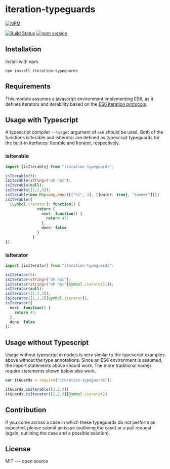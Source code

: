 iteration-typeguards
====================
[![NPM](https://nodei.co/npm/iteration-typeguards.png?downloads=true&downloadRank=true&stars=true)](https://nodei.co/npm/iteration-typeguards/)

[![Build Status](https://jenkins.selenotrope.space:8443/buildStatus/icon?job=iteration-typeguards)](https://jenkins.selenotrope.space:8443/job/iteration-typeguards/)
[![npm version](https://badge.fury.io/js/iteration-typeguards.svg)](https://badge.fury.io/js/iteration-typeguards)

Installation
------------
Install with npm

    npm install iteration-typeguards

Requirements
------------
This module assumes a javascript environment implementing ES6, as it defines iterators and
iterability based on the [ES6 iteration protocols](https://developer.mozilla.org/en/docs/Web/JavaScript/Reference/Iteration_protocols).

Usage with Typescript
---------------------
A typescript compiler `--target` argument of `es6` should be used. Both of the functions
isIterable and isIterator are defined as typescript typeguards for the built-in iterfaces:
Iterable<T> and Iterator<T>, respectively.

### isIterable

```typescript
import {isIterable} from "iteration-typeguards";

isIterable(5);                                                            // false
isIterable<string>("oh hai");                                             // true
isIterable(null);                                                         // false
isIterable([1,2,3]);                                                      // true
isIterable(new Map<any,any>([["hi", 3], [{water: true}, "summer"]]))      // true
isIterable({
  [Symbol.iterator]: function() {
              return {
                next: function() {
                  return 47;
                },
                done: false
              }
            }
});                                                                         // true
```

### isIterator

```typescript
import {isIterator} from "iteration-typeguards";

isIterator(5);                                                              // false
isIterator<string>("oh hai");                                               // false
isIterator<string>("oh hai"[Symbol.iterator]());                            // true
isIterator(null);                                                           // false
isIterator([1,2,3]);                                                        // false
isIterator([1,2,3][Symbol.iterator]);                                       // true
isIterator({
  next: function() {
    return 47;
  },
  done: false
});                                                                         // true
```

Usage without Typescript
------------------------
Usage without typescript in nodejs is very similar to the typescript examples above
without the type annotations. Since an ES6 environment is assumed, the import statements
above should work. The more traditional nodejs require statements shown below also work.

```javascript
var itGuards = require("iteration-typeguards");

itGuards.isIterable([1,2,3])                                                // true
itGuards.isIterator([1,2,3][Symbol.iterator])                               // true
```

Contribution
------------
If you come across a case in which these typeguards do not perform as expected, please
submit an issue (outlining the case) or a pull request (again, outlining the case and a
possible solution).

License
-------
MIT --- open source
